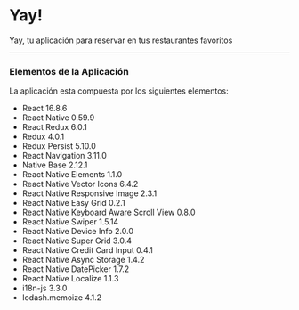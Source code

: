 # Yay!

Yay, tu aplicación para reservar en tus restaurantes favoritos

---

### Elementos de la Aplicación

La aplicación esta compuesta por los siguientes elementos:

- React 16.8.6
- React Native 0.59.9
- React Redux 6.0.1
- Redux 4.0.1
- Redux Persist 5.10.0
- React Navigation 3.11.0
- Native Base 2.12.1
- React Native Elements 1.1.0
- React Native Vector Icons 6.4.2
- React Native Responsive Image 2.3.1
- React Native Easy Grid 0.2.1
- React Native Keyboard Aware Scroll View 0.8.0
- React Native Swiper 1.5.14
- React Native Device Info 2.0.0
- React Native Super Grid 3.0.4
- React Native Credit Card Input 0.4.1
- React Native Async Storage 1.4.2
- React Native DatePicker 1.7.2
- React Native Localize 1.1.3
- i18n-js 3.3.0
- lodash.memoize 4.1.2